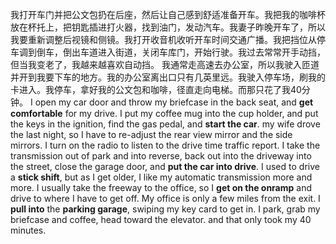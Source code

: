 我打开车门并把公文包扔在后座，然后让自己感到舒适准备开车。我把我的咖啡杯放在杯托上，把钥匙插进打火器，找到油门，发动汽车。我妻子昨晚开车了，所以我要重新调整后视镜和侧镜。我打开收音机收听开车时间交通广播。我把挡位从停车调到倒车，倒出车道进入街道，关闭车库门，开始行驶。我过去常常开手动挡，但当我变老了，我越来越喜欢自动挡。
我通常走高速去办公室，所以我驶入匝道并开到我要下车的地方。我的办公室离出口只有几英里远。我驶入停车场，刷我的卡进入。我停车，拿好我的公文包和咖啡，径直走向电梯。而那只花了我40分钟。
I open my car door and throw my briefcase in the back seat, and **get comfortable** for my drive. I put my coffee mug into the cup holder, and put the keys in the ignition,
find the gas pedal, and **start the car**.
my wife drove the last night, so I have to re-adjust the rear view mirror and the side mirrors. I turn on the radio to listen to the drive time traffic report. I take the transmission out of park and into reverse, back out into the driveway into the street, close the garage door, and **put the car into drive**. I used to drive a **stick shift**, but as I get older, I like my automatic transmission more and more.
I usually take the freeway to the office, so I **get on the onramp** and drive to where I have to get off. My office is only a few miles from the exit. I **pull into** the **parking garage**, swiping my key card to get in. I park, grab my briefcase and coffee, head toward the elevator. and that only took my 40 minutes.